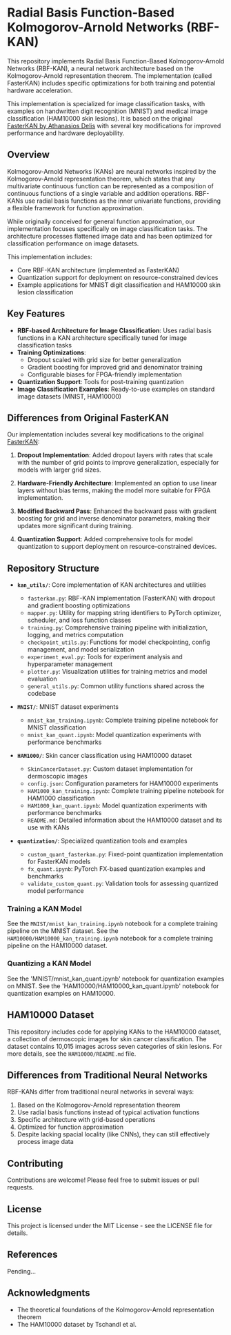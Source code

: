 # Radial Basis Function-Based Kolmogorov-Arnold Networks (RBF-KAN)

This repository implements Radial Basis Function-Based Kolmogorov-Arnold Networks (RBF-KAN), a neural network architecture based on the Kolmogorov-Arnold representation theorem. The implementation (called FasterKAN) includes specific optimizations for both training and potential hardware acceleration.

This implementation is specialized for image classification tasks, with examples on handwritten digit recognition (MNIST) and medical image classification (HAM10000 skin lesions). It is based on the original [FasterKAN by Athanasios Delis](https://github.com/AthanasiosDelis/faster-kan) with several key modifications for improved performance and hardware deployability.

## Overview

Kolmogorov-Arnold Networks (KANs) are neural networks inspired by the Kolmogorov-Arnold representation theorem, which states that any multivariate continuous function can be represented as a composition of continuous functions of a single variable and addition operations. RBF-KANs use radial basis functions as the inner univariate functions, providing a flexible framework for function approximation.

While originally conceived for general function approximation, our implementation focuses specifically on image classification tasks. The architecture processes flattened image data and has been optimized for classification performance on image datasets.

This implementation includes:
- Core RBF-KAN architecture (implemented as FasterKAN)
- Quantization support for deployment on resource-constrained devices
- Example applications for MNIST digit classification and HAM10000 skin lesion classification

## Key Features

- **RBF-based Architecture for Image Classification**: Uses radial basis functions in a KAN architecture specifically tuned for image classification tasks
- **Training Optimizations**: 
  - Dropout scaled with grid size for better generalization
  - Gradient boosting for improved grid and denominator training
  - Configurable biases for FPGA-friendly implementation
- **Quantization Support**: Tools for post-training quantization
- **Image Classification Examples**: Ready-to-use examples on standard image datasets (MNIST, HAM10000)

## Differences from Original FasterKAN

Our implementation includes several key modifications to the original [FasterKAN](https://github.com/AthanasiosDelis/faster-kan):

1. **Dropout Implementation**: Added dropout layers with rates that scale with the number of grid points to improve generalization, especially for models with larger grid sizes.
   
2. **Hardware-Friendly Architecture**: Implemented an option to use linear layers without bias terms, making the model more suitable for FPGA implementation.

3. **Modified Backward Pass**: Enhanced the backward pass with gradient boosting for grid and inverse denominator parameters, making their updates more significant during training.

4. **Quantization Support**: Added comprehensive tools for model quantization to support deployment on resource-constrained devices.

## Repository Structure

- **`kan_utils/`**: Core implementation of KAN architectures and utilities
  - `fasterkan.py`: RBF-KAN implementation (FasterKAN) with dropout and gradient boosting optimizations
  - `mapper.py`: Utility for mapping string identifiers to PyTorch optimizer, scheduler, and loss function classes
  - `training.py`: Comprehensive training pipeline with initialization, logging, and metrics computation
  - `checkpoint_utils.py`: Functions for model checkpointing, config management, and model serialization
  - `experiment_eval.py`: Tools for experiment analysis and hyperparameter management
  - `plotter.py`: Visualization utilities for training metrics and model evaluation
  - `general_utils.py`: Common utility functions shared across the codebase

- **`MNIST/`**: MNIST dataset experiments
  - `mnist_kan_training.ipynb`: Complete training pipeline notebook for MNIST classification
  - `mnist_kan_quant.ipynb`: Model quantization experiments with performance benchmarks

- **`HAM1000/`**: Skin cancer classification using HAM10000 dataset
  - `SkinCancerDataset.py`: Custom dataset implementation for dermoscopic images
  - `config.json`: Configuration parameters for HAM10000 experiments
  - `HAM1000_kan_training.ipynb`: Complete training pipeline notebook for HAM1000 classification
  - `HAM1000_kan_quant.ipynb`: Model quantization experiments with performance benchmarks
  - `README.md`: Detailed information about the HAM10000 dataset and its use with KANs

- **`quantization/`**: Specialized quantization tools and examples
  - `custom_quant_fasterkan.py`: Fixed-point quantization implementation for FasterKAN models
  - `fx_quant.ipynb`: PyTorch FX-based quantization examples and benchmarks
  - `validate_custom_quant.py`: Validation tools for assessing quantized model performance

### Training a KAN Model

See the `MNIST/mnist_kan_training.ipynb` notebook for a complete training pipeline on the MNIST dataset.
See the `HAM10000/HAM10000_kan_training.ipynb` notebook for a complete training pipeline on the HAM10000 dataset.


### Quantizing a KAN Model

See the 'MNIST/mnist_kan_quant.ipynb' notebook for quantization examples on MNIST.
See the 'HAM10000/HAM10000_kan_quant.ipynb' notebook for quantization examples on HAM10000.


## HAM10000 Dataset

This repository includes code for applying KANs to the HAM10000 dataset, a collection of dermoscopic images for skin cancer classification. The dataset contains 10,015 images across seven categories of skin lesions. 
For more details, see the `HAM10000/README.md` file.

## Differences from Traditional Neural Networks

RBF-KANs differ from traditional neural networks in several ways:
1. Based on the Kolmogorov-Arnold representation theorem
2. Use radial basis functions instead of typical activation functions
3. Specific architecture with grid-based operations
4. Optimized for function approximation
5. Despite lacking spacial locality (like CNNs), they can still effectively process image data

## Contributing

Contributions are welcome! Please feel free to submit issues or pull requests.

## License

This project is licensed under the MIT License - see the LICENSE file for details.

## References

Pending...

## Acknowledgments

- The theoretical foundations of the Kolmogorov-Arnold representation theorem
- The HAM10000 dataset by Tschandl et al.
